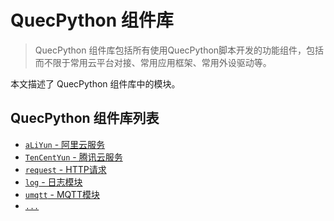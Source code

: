 # QuecPython 组件库

> QuecPython 组件库包括所有使用QuecPython脚本开发的功能组件，包括而不限于常用云平台对接、常用应用框架、常用外设驱动等。

本文描述了 QuecPython 组件库中的模块。

## QuecPython 组件库列表

- [`aLiYun` - 阿里云服务](./aLiYun.md)
- [`TenCentYun` - 腾讯云服务](./TenCentYun.md)
- [`request` - HTTP请求](./request.md)
- [`log` - 日志模块](./log.md)
- [`umqtt` - MQTT模块](./umqtt.md)
- [`...`](./....md)

<!--参考https://python.quectel.com/wiki/#/zh-cn/api/QuecPythonThirdlib进行补充-->
